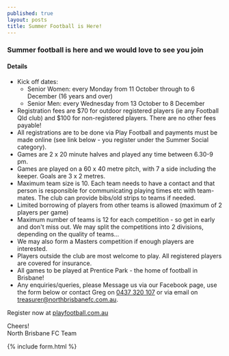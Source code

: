 ```yaml
---
published: true
layout: posts
title: Summer Football is Here!
---
```


### Summer football is here and we would love to see you join

#### Details

- Kick off dates:
  - Senior Women: every Monday from 11 October through to 6 December (16 years and over)
  - Senior Men: every Wednesday from 13 October to 8 December
- Registration fees are $70 for outdoor registered players (ie any Football Qld club) and $100 for non-registered players. There are no other fees payable!
- All registrations are to be done via Play Football and payments must be made online (see link below - you register under the Summer Social category).
- Games are 2 x 20 minute halves and played any time between 6.30-9 pm.
- Games are played on a 60 x 40 metre pitch, with 7 a side including the keeper. Goals are 3 x 2 metres.
- Maximum team size is 10. Each team needs to have a contact and that person is responsible for communicating playing times etc with team-mates. The club can provide bibs/old strips to teams if needed.
- Limited borrowing of players from other teams is allowed (maximum of 2 players per game)
- Maximum number of teams is 12 for each competition - so get in early and don't miss out. We may split the competitions into 2 divisions, depending on the quality of teams...
- We may also form a Masters competition if enough players are interested.
- Players outside the club are most welcome to play. All registered players are covered for insurance.
- All games to be played at Prentice Park - the home of football in Brisbane!
- Any enquiries/queries, please Message us via our Facebook page, use the form below or contact Greg on [0437 320 107](tel:61437320107) or via email on [treasurer@northbrisbanefc.com.au](mailto:treasurer@northbrisbanefc.com.au?subject=Summer%20Football).

Register now at [playfootball.com.au](https://www.playfootball.com.au)  
  
Cheers!  
North Brisbane FC Team

{% include form.html %}
